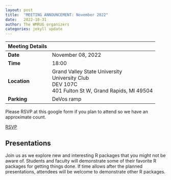 ```yaml
---
layout: post
title:  "MEETING ANNOUNCEMENT: November 2022"
date:   2022-10-31
author: The WMRUG organizers
categories: jekyll update
---
```


| Meeting Details           ||
|:-----------|:--------------|
|**Date**    |November 08, 2022 |
|**Time**    |18:00          |
|**Location**|Grand Valley State University<br>University Club<br>DEV 107C<br>401 Fulton St W, Grand Rapids, MI 49504|
|**Parking** |DeVos ramp|

Please RSVP at this google form if you plan to attend so we have an approximate count.

[RSVP]( https://docs.google.com/forms/d/e/1FAIpQLSf66K2l4BDzmN6GGvb1r7_QSfO2SvsIFF7CCF1CZZnTJySz_A/viewform?usp=pp_url&entry.288024456=Yes)

## Presentations

Join us as we explore new and interesting R packages that you might not be aware of. Students and faculty will demonstrate some of their favorite R packages for getting things done. If time allows after the planned presentations, attendees will be welcome to demonstrate other R packages.


